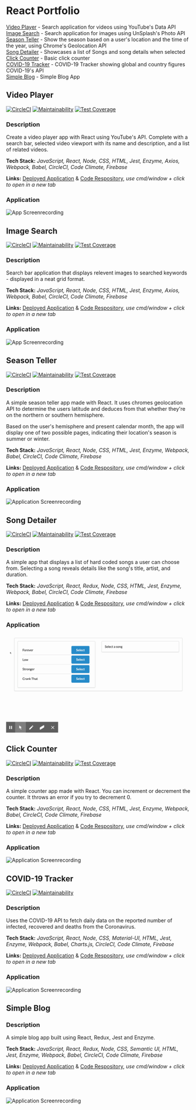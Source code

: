 # React Portfolio

[Video Player](#video-player) - Search application for videos using YouTube's Data API <br>
[Image Search](#image-search) - Search application for images using UnSplash's Photo API <br>
[Season Teller](#season-teller) - Show the season based on a user's location and the time of the year, using Chrome's Geolocation API <br>
[Song Detailer](#song-detailer) - Showcases a list of Songs and song details when selected <br>
[Click Counter](#click-counter) - Basic click counter <br>
[COVID-19 Tracker](#covid-19-tracker) - COVID-19 Tracker showing global and country figures COVID-19's API <br>
[Simple Blog](#blog) - Simple Blog App <br>


## <a name="video-player">Video Player</a>

[![CircleCI](https://circleci.com/gh/BenSheridanEdwards/Video_Player_React.svg?style=svg)](https://circleci.com/gh/BenSheridanEdwards/Video_Player_React)
[![Maintainability](https://api.codeclimate.com/v1/badges/4a8e0904f2d65896aa53/maintainability)](https://codeclimate.com/github/BenSheridanEdwards/Video_Player_React/maintainability)
[![Test Coverage](https://api.codeclimate.com/v1/badges/4a8e0904f2d65896aa53/test_coverage)](https://codeclimate.com/github/BenSheridanEdwards/Video_Player_React/test_coverage)

### Description

Create a video player app with React using YouTube's API. Complete with a search bar, selected video viewport with its name and description, and a list of related videos.

**Tech Stack:** *JavaScript, React, Node, CSS, HTML, Jest, Enzyme, Axios, Webpack, Babel, CircleCI, Code Climate, Firebase*

**Links:** [Deployed Application](https://video-player-react-273018.web.app/) & [Code Respository](https://github.com/BenSheridanEdwards/Video_Player_React),
*use cmd/window + click to open in a new tab*

### Application

![App Screenrecording](https://github.com/BenSheridanEdwards/Video_Player_React/blob/master/images/Application_Showcase/Gifs/VideoPlayer-React-Application-Large.gif)

## <a name="image-search">Image Search</a>

[![CircleCI](https://circleci.com/gh/BenSheridanEdwards/Image_Search_React.svg?style=svg)](https://circleci.com/gh/BenSheridanEdwards/Image_Search_React)
[![Maintainability](https://api.codeclimate.com/v1/badges/b9693bc778487be5ee6e/maintainability)](https://codeclimate.com/github/BenSheridanEdwards/Image_Search_React/maintainability)
[![Test Coverage](https://api.codeclimate.com/v1/badges/b9693bc778487be5ee6e/test_coverage)](https://codeclimate.com/github/BenSheridanEdwards/Image_Search_React/test_coverage)

### Description

Search bar application that displays relevent images to searched keywords - displayed in a neat grid format.

**Tech Stack:** *JavaScript, React, Node, CSS, HTML, Jest, Enzyme, Axios, Webpack, Babel, CircleCI, Code Climate, Firebase*

**Links:** [Deployed Application](https://image-search-react.web.app/) & [Code Respository](https://github.com/BenSheridanEdwards/Image_Search_React),
*use cmd/window + click to open in a new tab*

### Application

![App Screenrecording](https://github.com/BenSheridanEdwards/Image_Search_React/blob/master/media/ImageSearch-AppShowcase.gif)

## <a name="season-teller">Season Teller</a>

[![CircleCI](https://circleci.com/gh/BenSheridanEdwards/Season_Teller_React.svg?style=svg)](https://circleci.com/gh/BenSheridanEdwards/Season_Teller_React) 
[![Maintainability](https://api.codeclimate.com/v1/badges/ab6fc16585a960fdfadb/maintainability)](https://codeclimate.com/github/BenSheridanEdwards/Season_Teller_React/maintainability) 
[![Test Coverage](https://api.codeclimate.com/v1/badges/ab6fc16585a960fdfadb/test_coverage)](https://codeclimate.com/github/BenSheridanEdwards/Season_Teller_React/test_coverage)

### Description

A simple season teller app made with React. It uses chromes geolocation API to determine the users latitude and deduces from that whether they're on the northern or southern hemisphere. 

Based on the user's hemisphere and present calendar month, the app will display one of two possible pages, indicating their location's season is summer or winter.

**Tech Stack:** *JavaScript, React, Node, CSS, HTML, Jest, Enzyme, Webpack, Babel, CircleCI, Code Climate, Firebase*

**Links:** [Deployed Application](https://season-teller-react.web.app/) & [Code Respository](https://github.com/BenSheridanEdwards/Season_Teller_React),
*use cmd/window + click to open in a new tab*

### Application

![Application Screenrecording](https://github.com/BenSheridanEdwards/Season_Teller_React/blob/master/media/SeasonTeller-AppShowcase.gif)

## <a name="song-detailer">Song Detailer</a>

[![CircleCI](https://circleci.com/gh/BenSheridanEdwards/Song_Detailer_React.svg?style=svg)](https://circleci.com/gh/BenSheridanEdwards/Song_Detailer_React)
[![Maintainability](https://api.codeclimate.com/v1/badges/927be19b769a8cc8fa03/maintainability)](https://codeclimate.com/github/BenSheridanEdwards/Song_Detailer_React/maintainability)
[![Test Coverage](https://api.codeclimate.com/v1/badges/927be19b769a8cc8fa03/test_coverage)](https://codeclimate.com/github/BenSheridanEdwards/Song_Detailer_React/test_coverage)

### Description

A simple app that displays a list of hard coded songs a user can choose from. Selecting a song reveals details like the song's title, artist, and duration. 

**Tech Stack:** *JavaScript, React, Redux, Node, CSS, HTML, Jest, Enzyme, Webpack, Babel, CircleCI, Code Climate, Firebase*

**Links:** [Deployed Application](https://song-detailer-react.web.app/) & [Code Respository](https://github.com/BenSheridanEdwards/Song_Detailer_React),
*use cmd/window + click to open in a new tab*

### Application

![App Screenrecording](https://github.com/BenSheridanEdwards/Song_Detailer_React/blob/master/media/Showcase/SongDetailer-AppShowcase.gif)

## <a name="click-counter">Click Counter</a>

[![CircleCI](https://circleci.com/gh/BenSheridanEdwards/Click_Counter_React.svg?style=svg)](https://circleci.com/gh/BenSheridanEdwards/Click_Counter_React)
[![Maintainability](https://api.codeclimate.com/v1/badges/32d8f217be4f246461fa/maintainability)](https://codeclimate.com/github/BenSheridanEdwards/Click_Counter_React/maintainability)
[![Test Coverage](https://api.codeclimate.com/v1/badges/32d8f217be4f246461fa/test_coverage)](https://codeclimate.com/github/BenSheridanEdwards/Click_Counter_React/test_coverage)

### Description

A simple counter app made with React. You can increment or decrement the counter. It throws an error if you try to decrement 0.

**Tech Stack:** *JavaScript, React, Node, CSS, HTML, Jest, Enzyme, Webpack, Babel, CircleCI, Code Climate, Firebase*

**Links:** [Deployed Application](https://click-counter-react.web.app/) & [Code Respository](https://github.com/BenSheridanEdwards/Click_Counter_React),
*use cmd/window + click to open in a new tab*

### Application

![Application Screenrecording](https://github.com/BenSheridanEdwards/Click_Counter_React/blob/master/media/ClickCounter-AppShowcaseGif.gif)

## <a name="covid-19-tracker">COVID-19 Tracker</a>

[![CircleCI](https://circleci.com/gh/BenSheridanEdwards/COVID-19_Tracker_React.svg?style=svg)](https://circleci.com/gh/BenSheridanEdwards/COVID-19_Tracker_React)
[![Maintainability](https://api.codeclimate.com/v1/badges/bbd52586d925b63f9ea2/maintainability)](https://codeclimate.com/github/BenSheridanEdwards/COVID-19_Tracker_React/maintainability)

### Description

Uses the COVID-19 API to fetch daily data on the reported number of infected, recovered and deaths from the Coronavirus. 

**Tech Stack:** *JavaScript, React, Node, CSS, Material-UI, HTML, Jest, Enzyme, Webpack, Babel, Charts.js, CircleCI, Code Climate, Firebase*

**Links:** [Deployed Application](https://covid-19-tracker-react.web.app/) & [Code Respository](https://github.com/BenSheridanEdwards/COVID-19_Tracker_React),
*use cmd/window + click to open in a new tab*

### Application

![Application Screenrecording](https://github.com/BenSheridanEdwards/COVID-19_Tracker_React/blob/master/src/images/AppShowcase-COVID-19-Tracker.gif)

## <a name="blog">Simple Blog</a>

### Description

A simple blog app built using React, Redux, Jest and Enzyme.

**Tech Stack:** *JavaScript, React, Redux, Node, CSS, Semantic UI, HTML, Jest, Enzyme, Webpack, Babel, CircleCI, Code Climate, Firebase*

**Links:** [Deployed Application](https://simple-blog-react-fb7e3.web.app/) & [Code Respository](https://github.com/BenSheridanEdwards/Simple_Blog_React),
*use cmd/window + click to open in a new tab*

### Application

![Application Screenrecording](https://github.com/BenSheridanEdwards/Simple_Blog_React/blob/master/images/Showcase/SimpleBlog-AppShowcase.gif)
